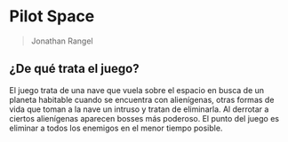 # Pilot Space
> Jonathan Rangel


## ¿De qué trata el juego?

El juego trata de una nave que vuela sobre el espacio en busca de un planeta habitable
cuando se encuentra con alienígenas, otras formas de vida que toman a la nave un intruso
y tratan de eliminarla. Al derrotar a ciertos alienígenas aparecen bosses más poderoso.
El punto del juego es eliminar a todos los enemigos en el menor tiempo posible. 